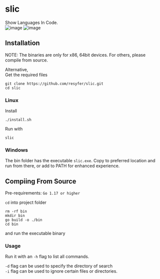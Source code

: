 # slic

Show Languages In Code. <br/>
![image](https://user-images.githubusercontent.com/74897008/144322182-11f9809d-8f18-4eab-b3da-ef5065a8602d.png)
![image](https://user-images.githubusercontent.com/74897008/144322301-e625aa07-000b-4775-b27b-4c72c460b243.png)

<!-- A program to generate an image containing stats on the languages used inside a project. -->

## Installation

NOTE: The binaries are only for x86, 64bit devices. For others, please compile from source.

Alternative, <br/>
Get the required files

```
git clone https://github.com/resyfer/slic.git
cd slic
```

### Linux

Install

```
./install.sh
```

Run with <br/>

```
slic
```

### Windows

The bin folder has the executable `slic.exe`. Copy to preferred location and run from there, or add to PATH for enhanced experience.

## Compiing From Source

Pre-requirements: `Go 1.17 or higher`

`cd` into project folder

```
rm -rf bin
mkdir bin
go build -o ./bin
cd bin
```

and run the executable binary

### Usage

Run it with an `-h` flag to list all commands.

`-d` flag can be used to specify the directory of search<br/>
`-i` flag can be used to ignore certain files or directories.
